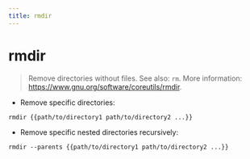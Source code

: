 ```yaml
---
title: rmdir
---
```

# rmdir

> Remove directories without files.
> See also: `rm`.
> More information: <https://www.gnu.org/software/coreutils/rmdir>.

- Remove specific directories:

`rmdir {{path/to/directory1 path/to/directory2 ...}}`

- Remove specific nested directories recursively:

`rmdir --parents {{path/to/directory1 path/to/directory2 ...}}`
